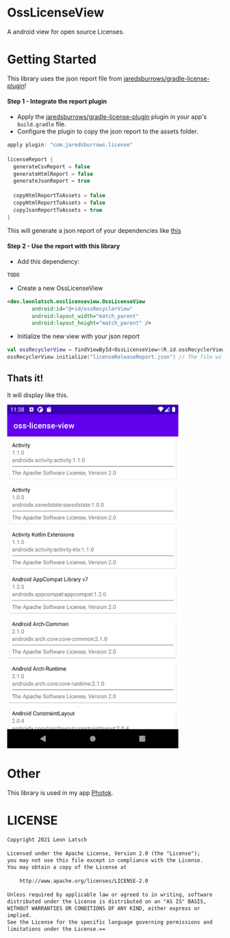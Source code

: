 # OssLicenseView
A android view for open source Licenses.

# Getting Started

This library uses the json report file from [jaredsburrows/gradle-license-plugin](https://github.com/jaredsburrows/gradle-license-plugin)!

#### Step 1 - Integrate the report plugin

- Apply the [jaredsburrows/gradle-license-plugin](https://github.com/jaredsburrows/gradle-license-plugin) plugin in your app's `build.gradle` file.
- Configure the plugin to copy the json report to the assets folder.
  
```gradle
apply plugin: "com.jaredsburrows.license"

licenseReport {
  generateCsvReport = false
  generateHtmlReport = false
  generateJsonReport = true
  
  copyHtmlReportToAssets = false
  copyHtmlReportToAssets = false
  copyJsonReportToAssets = true
}
```
This will generate a json report of your dependencies like [this](app/src/main/assets/licenseReleaseReport.json)

#### Step 2 - Use the report with this library

- Add this dependency:
```gradle
TODO
```

- Create a new OssLicenseView
```xml
<dev.leonlatsch.osslicenseview.OssLicenseView
        android:id="@+id/ossRecyclerView"
        android:layout_width="match_parent"
        android:layout_height="match_parent" />
```

- Initialize the new view with your json report
```kotlin
val ossRecyclerView = findViewById<OssLicenseView>(R.id.ossRecyclerView)
ossRecyclerView.initialize("licenseReleaseReport.json") // The file will most likely be named like that, if you don't change it.
```

## Thats it!
It will display like this.

<img src="meta/screenshot.png" width="400px"/>

# Other

This library is used in my app [Photok](https://github.com/leonlatsch/Photok).

LICENSE
=======
    Copyright 2021 Leon Latsch

    Licensed under the Apache License, Version 2.0 (the "License");
    you may not use this file except in compliance with the License.
    You may obtain a copy of the License at

        http://www.apache.org/licenses/LICENSE-2.0

    Unless required by applicable law or agreed to in writing, software
    distributed under the License is distributed on an "AS IS" BASIS,
    WITHOUT WARRANTIES OR CONDITIONS OF ANY KIND, either express or implied.
    See the License for the specific language governing permissions and
    limitations under the License.==
